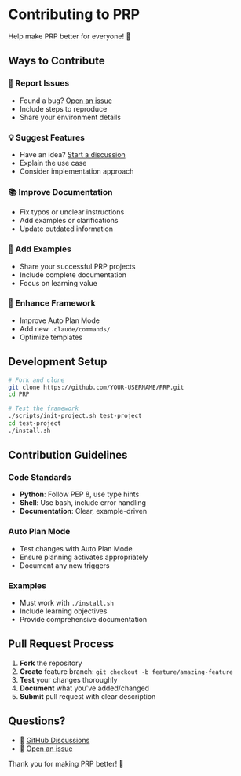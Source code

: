 # Contributing to PRP

Help make PRP better for everyone! 🚀

## Ways to Contribute

### 🐛 Report Issues
- Found a bug? [Open an issue](https://github.com/NOGIT007/PRP/issues)
- Include steps to reproduce
- Share your environment details

### 💡 Suggest Features
- Have an idea? [Start a discussion](https://github.com/NOGIT007/PRP/discussions)
- Explain the use case
- Consider implementation approach

### 📚 Improve Documentation
- Fix typos or unclear instructions
- Add examples or clarifications
- Update outdated information

### 🎯 Add Examples
- Share your successful PRP projects
- Include complete documentation
- Focus on learning value

### 🔧 Enhance Framework
- Improve Auto Plan Mode
- Add new `.claude/commands/`
- Optimize templates

## Development Setup

```bash
# Fork and clone
git clone https://github.com/YOUR-USERNAME/PRP.git
cd PRP

# Test the framework
./scripts/init-project.sh test-project
cd test-project
./install.sh
```

## Contribution Guidelines

### Code Standards
- **Python**: Follow PEP 8, use type hints
- **Shell**: Use bash, include error handling
- **Documentation**: Clear, example-driven

### Auto Plan Mode
- Test changes with Auto Plan Mode
- Ensure planning activates appropriately
- Document any new triggers

### Examples
- Must work with `./install.sh`
- Include learning objectives
- Provide comprehensive documentation

## Pull Request Process

1. **Fork** the repository
2. **Create** feature branch: `git checkout -b feature/amazing-feature`
3. **Test** your changes thoroughly
4. **Document** what you've added/changed
5. **Submit** pull request with clear description

## Questions?

- 💬 [GitHub Discussions](https://github.com/NOGIT007/PRP/discussions)
- 📝 [Open an issue](https://github.com/NOGIT007/PRP/issues)

Thank you for making PRP better! 🙏